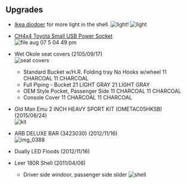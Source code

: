 ## Upgrades

- [Ikea diodoer](http://www.ikea.com/us/en/catalog/products/20119418/) for more light in the shell.
![light!](https://cloud.githubusercontent.com/assets/325813/20251112/bf80145a-a9d3-11e6-979c-25e88069411f.jpg)
![light](https://cloud.githubusercontent.com/assets/325813/20251111/bf7f9048-a9d3-11e6-89ac-efa6ef3564b0.jpg)

- [CH4x4 Toyota Small USB Power Socket](https://www.amazon.com/gp/product/B00TEICVHY/ref=oh_aui_detailpage_o00_s00?ie=UTF8&psc=1)  
![file aug 07 5 04 49 pm](https://cloud.githubusercontent.com/assets/325813/17466007/f3e48352-5cc1-11e6-90cc-c367e3ced5e9.jpeg)
- Wet Okole seat covers (2105/09/17)  
![seat covers](https://cloud.githubusercontent.com/assets/325813/16988239/f7444b5a-4e4c-11e6-90a7-b525f985aee7.JPG)  
  - Standard Bucket w/H.R. Folding tray No Hooks w/wheel	11 CHARCOAL	11 CHARCOAL 	
  - Full Piping - Bucket	21 LIGHT GRAY	21 LIGHT GRAY	 
  - OEM Style Pocket, Passenger Side	11 CHARCOAL	11 CHARCOAL	 
  - Console Cover	11 CHARCOAL	11 CHARCOAL  

- Old Man Emu 2 INCH HEAVY SPORT KIT (OMETAC05HKSB) (2015/06/24)  
![kit](https://cloud.githubusercontent.com/assets/325813/8370346/c667b9b0-1b83-11e5-84fe-7668781f59fb.PNG)

- ARB DELUXE BAR (3423030) (2012/11/16)  
![img_0388](https://cloud.githubusercontent.com/assets/325813/8370593/1eb913f4-1b87-11e5-820e-55283e075aa6.jpg)

- Dually LED Floods (2012/11/16)

- Leer 180R Shell (2011/04/06)  
  - Driver side windoor, passenger side slider
![shell](https://lh3.googleusercontent.com/-8FRqFBXP_MU/TdHYKa7zTpI/AAAAAAAASic/ODByVZvjSVc/s800/DSC_44660.jpg)
